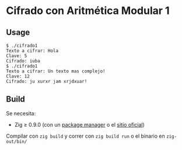 # Cifrado con Aritmética Modular 1

## Usage

```
$ ./cifrado1
Texto a cifrar: Hola
Clave: 5
Cifrado: iuba
$ ./cifrado1
Texto a cifrar: Un texto mas complejo!
Clave: 12
Cifrado: ju xurxr jam xrjdxuar!
```

## Build

Se necesita:
- Zig ≥ 0.9.0 (con un [package manager](https://github.com/ziglang/zig/wiki/Install-Zig-from-a-Package-Manager) o el [sitio oficial](https://ziglang.org/download/))

Compilar con `zig build` y correr con `zig build run` o el binario en `zig-out/bin/`